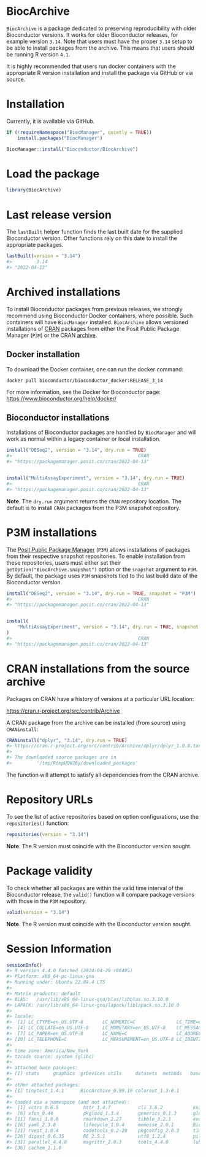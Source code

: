 
# BiocArchive

`BiocArchive` is a package dedicated to preserving reproducibility with
older Bioconductor versions. It works for older Bioconductor releases,
for example version `3.14`. Note that users must have the proper `3.14`
setup to be able to install packages from the archive. This means that
users should be running R version `4.1`.

It is highly recommended that users run docker containers with the
appropriate R version installation and install the package via GitHub or
via source.

# Installation

Currently, it is available via GitHub.

``` r
if (!requireNamespace("BiocManager", quietly = TRUE))
    install.packages("BiocManager")

BiocManager::install("Bioconductor/BiocArchive")
```

# Load the package

``` r
library(BiocArchive)
```

# Last release version

The `lastBuilt` helper function finds the last built date for the
supplied Bioconductor version. Other functions rely on this date to
install the appropriate packages.

``` r
lastBuilt(version = "3.14")
#>         3.14 
#> "2022-04-13"
```

# Archived installations

To install Bioconductor packages from previous releases, we strongly
recommend using Bioconductor Docker containers, where possible. Such
containers will have `BiocManager` installed. `BiocArchive` allows
versioned installations of [CRAN](https://cran.r-project.org/) packages
from either the Posit Public Package Manager (`P3M`) or the CRAN
[archive](https://cran.r-project.org/src/contrib/Archive/).

## Docker installation

To download the Docker container, one can run the docker command:

    docker pull bioconductor/bioconductor_docker:RELEASE_3_14

For more information, see the Docker for Bioconductor page:
<https://www.bioconductor.org/help/docker/>

## Bioconductor installations

Installations of Bioconductor packages are handled by `BiocManager` and
will work as normal within a legacy container or local installation.

``` r
install("DESeq2", version = "3.14", dry.run = TRUE)
#>                                              CRAN 
#> "https://packagemanager.posit.co/cran/2022-04-13"
```

``` r

install("MultiAssayExperiment", version = "3.14", dry.run = TRUE)
#>                                              CRAN 
#> "https://packagemanager.posit.co/cran/2022-04-13"
```

**Note**. The `dry.run` argument returns the `CRAN` repository location.
The default is to install `CRAN` packages from the P3M snapshot
repository.

# P3M installations

The [Posit Public Package
Manager](https://packagemanager.posit.co/client/) (`P3M`) allows
installations of packages from their respective snapshot repositories.
To enable installation from these repositories, users must either set
their `getOption("BiocArchive.snapshot")` option or the `snapshot`
argument to `P3M`. By default, the package uses `P3M` snapshots tied to
the last build date of the Bioconductor version.

``` r
install("DESeq2", version = "3.14", dry.run = TRUE, snapshot = "P3M")
#>                                              CRAN 
#> "https://packagemanager.posit.co/cran/2022-04-13"
```

``` r

install(
    "MultiAssayExperiment", version = "3.14", dry.run = TRUE, snapshot = "P3M"
)
#>                                              CRAN 
#> "https://packagemanager.posit.co/cran/2022-04-13"
```

# CRAN installations from the source archive

Packages on CRAN have a history of versions at a particular URL
location:

<https://cran.r-project.org/src/contrib/Archive>

A CRAN package from the archive can be installed (from source) using
`CRANinstall`:

``` r
CRANinstall("dplyr", "3.14", dry.run = TRUE)
#> https://cran.r-project.org/src/contrib/Archive/dplyr/dplyr_1.0.8.tar.gz
#> 
#> The downloaded source packages are in
#>         '/tmp/RtmpUQWJ6y/downloaded_packages'
```

The function will attempt to satisfy all dependencies from the CRAN
archive.

# Repository URLs

To see the list of active repositories based on option configurations,
use the `repositories()` function:

``` r
repositories(version = "3.14")
```

**Note**. The R version must coincide with the Bioconductor version
sought.

# Package validity

To check whether all packages are within the valid time interval of the
Bioconductor release, the `valid()` function will compare package
versions with those in the `P3M` repository.

``` r
valid(version = "3.14")
```

**Note**. The R version must coincide with the Bioconductor version
sought.

# Session Information

``` r
sessionInfo()
#> R version 4.4.0 Patched (2024-04-29 r86495)
#> Platform: x86_64-pc-linux-gnu
#> Running under: Ubuntu 22.04.4 LTS
#> 
#> Matrix products: default
#> BLAS:   /usr/lib/x86_64-linux-gnu/blas/libblas.so.3.10.0 
#> LAPACK: /usr/lib/x86_64-linux-gnu/lapack/liblapack.so.3.10.0
#> 
#> locale:
#>  [1] LC_CTYPE=en_US.UTF-8       LC_NUMERIC=C               LC_TIME=en_US.UTF-8       
#>  [4] LC_COLLATE=en_US.UTF-8     LC_MONETARY=en_US.UTF-8    LC_MESSAGES=en_US.UTF-8   
#>  [7] LC_PAPER=en_US.UTF-8       LC_NAME=C                  LC_ADDRESS=C              
#> [10] LC_TELEPHONE=C             LC_MEASUREMENT=en_US.UTF-8 LC_IDENTIFICATION=C       
#> 
#> time zone: America/New_York
#> tzcode source: system (glibc)
#> 
#> attached base packages:
#> [1] stats     graphics  grDevices utils     datasets  methods   base     
#> 
#> other attached packages:
#> [1] tinytest_1.4.1      BiocArchive_0.99.19 colorout_1.3-0.1   
#> 
#> loaded via a namespace (and not attached):
#>  [1] vctrs_0.6.5         httr_1.4.7          cli_3.6.2           knitr_1.46          rlang_1.1.3        
#>  [6] xfun_0.44           pkgload_1.3.4       generics_0.1.3      glue_1.7.0          htmltools_0.5.8.1  
#> [11] fansi_1.0.6         rmarkdown_2.27      tibble_3.2.1        evaluate_0.23       fastmap_1.2.0      
#> [16] yaml_2.3.8          lifecycle_1.0.4     memoise_2.0.1       BiocManager_1.30.23 compiler_4.4.0     
#> [21] rvest_1.0.4         codetools_0.2-20    pkgconfig_2.0.3     timechange_0.3.0    rstudioapi_0.16.0  
#> [26] digest_0.6.35       R6_2.5.1            utf8_1.2.4          pillar_1.9.0        curl_5.2.1         
#> [31] parallel_4.4.0      magrittr_2.0.3      tools_4.4.0         lubridate_1.9.3     xml2_1.3.6         
#> [36] cachem_1.1.0
```
